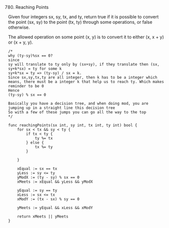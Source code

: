 780. Reaching Points

Given four integers sx, sy, tx, and ty, return true if it is possible to convert the point (sx, sy) to the point (tx, ty) through some operations, or false otherwise.

The allowed operation on some point (x, y) is to convert it to either (x, x + y) or (x + y, y).

```
/*
why (ty-sy)%sx == 0?
since
sy will translate to ty only by (sx+sy), if they translate then (sx, sy+k*sx) = ty for some k
sy+k*sx = ty => (ty-sy) / sx = k.
Since sx,sy,tx,ty are all integer, then k has to be a integer which means, there must be a integer k that help us to reach ty. Which makes reminder to be 0
Hence
(ty-sy) % sx == 0

Basically you have a decision tree, and when doing mod, you are jumping up in a straight line this decision tree
So with a few of these jumps you can go all the way to the top
*/

func reachingPoints(sx int, sy int, tx int, ty int) bool {
    for sx < tx && sy < ty {
        if tx < ty {
            ty %= tx
        } else {
            tx %= ty
        }

    }

    xEqual := sx == tx
    yLess := sy <= ty
    yModX := (ty - sy) % sx == 0
    xMeets := xEqual && yLess && yModX

    yEqual := sy == ty
    xLess := sx <= tx
    xModY := (tx - sx) % sy == 0

    yMeets := yEqual && xLess && xModY

    return xMeets || yMeets
}

```